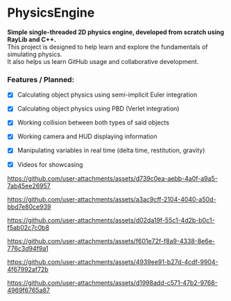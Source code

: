 # PhysicsEngine
**Simple single-threaded 2D physics engine, developed from scratch using RayLib and C++.**  
This project is designed to help learn and explore the fundamentals of simulating physics.  
It also helps us learn GitHub usage and collaborative development.

### Features / Planned:
- [x] Calculating object physics using semi-implicit Euler integration
- [x] Calculating object physics using PBD (Verlet integration)
- [x] Working collision between both types of said objects
- [x] Working camera and HUD displaying information
- [x] Manipulating variables in real time (delta time, restitution, gravity)
- [x] Videos for showcasing



https://github.com/user-attachments/assets/d739c0ea-aebb-4a0f-a9a5-7ab45ee26957



https://github.com/user-attachments/assets/a3ac9cff-2104-4040-a50d-bbd7e80ce939



https://github.com/user-attachments/assets/d02da19f-55c1-4d2b-b0c1-f5ab02c7c0b8



https://github.com/user-attachments/assets/f601e72f-f8a9-4338-8e6e-776c3d94f9a1



https://github.com/user-attachments/assets/4939ee91-b27d-4cdf-9904-4f67992af72b



https://github.com/user-attachments/assets/d1998add-c571-47b2-9768-4969f6765a87

